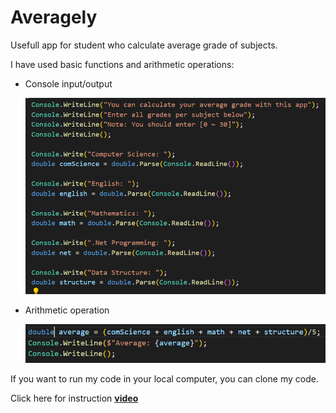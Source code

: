 # Averagely

Usefull app for student who calculate average grade of subjects.

I have used basic functions and arithmetic operations:

* Console input/output

    ![Alt text](image.png)

* Arithmetic operation

    ![Alt text](image-1.png)

If you want to run my code in your local computer, you can clone my code.

Click here for instruction **[video](https://www.loom.com/share/9cebefe04b8b40f0bb6c48f87f58ad59?sid=e90b647e-a46f-46e2-bca3-9f89aa2512f5)**